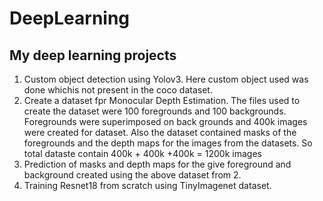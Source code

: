 # DeepLearning
## My deep learning projects
1. Custom object detection using Yolov3. Here custom object used was done whichis not present in the coco dataset.
2. Create a dataset fpr Monocular Depth Estimation. The files  used to create the dataset were 100 foregrounds and 100 backgrounds.
Foregrounds were superimposed on back grounds and 400k images were created for dataset. Also the dataset contained masks of the foregrounds and the depth maps for the images from the datasets. So total dataste contain 400k + 400k +400k = 1200k images
3. Prediction of masks and depth maps for the give foreground and background created using the above dataset from 2.
4. Training Resnet18 from scratch using TinyImagenet dataset.
